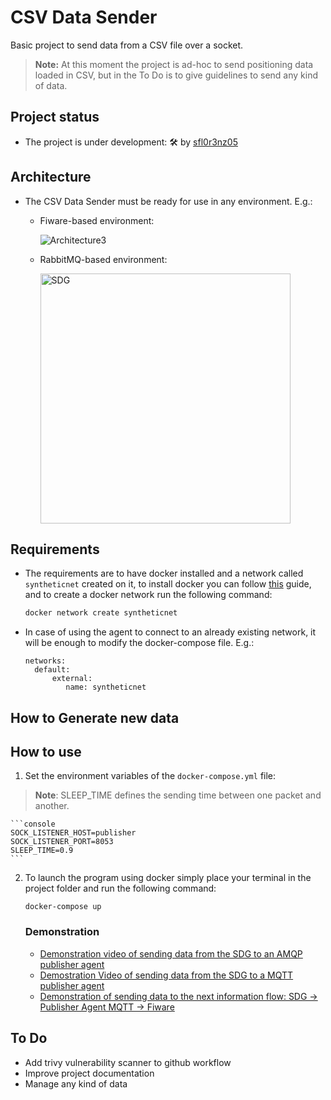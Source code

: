 # CSV Data Sender

Basic project to send data from a CSV file over a socket.

>**Note:** At this moment the project is ad-hoc to send positioning data loaded in CSV, but in the To Do is to give guidelines to send any kind of data.

## Project status

- The project is under development: 🛠 by [sfl0r3nz05](sfigueroa@ceit.es)

## Architecture

- The CSV Data Sender must be ready for use in any environment. E.g.:

  - Fiware-based environment:

      ![Architecture3](https://user-images.githubusercontent.com/6643905/219717111-a68e0f2b-423e-489a-893f-a04f3c2ee195.png)


  - RabbitMQ-based environment:

      <img width="400" alt="SDG" src="https://user-images.githubusercontent.com/6643905/234698920-2a24ac28-a1f5-453c-a0ed-10d709c48b9b.PNG">

## Requirements

- The requirements are to have docker installed and a network called `syntheticnet` created on it, to install docker you can follow [this](https://docs.docker.com/engine/install/) guide, and to create a docker network run the following command:

  ```bash
  docker network create syntheticnet
  ```

- In case of using the agent to connect to an already existing network, it will be enough to modify the docker-compose file. E.g.:

  ```console
  networks:
    default:
        external:
           name: syntheticnet
  ```

## How to Generate new data

## How to use

1. Set the environment variables of the `docker-compose.yml` file:

  > **Note**: SLEEP_TIME defines the sending time between one packet and another.

    ```console
    SOCK_LISTENER_HOST=publisher
    SOCK_LISTENER_PORT=8053
    SLEEP_TIME=0.9
    ```

2. To launch the program using docker simply place your terminal in the project folder and run the following command:

    ```console
    docker-compose up
    ```

   ### Demonstration

   - [Demonstration video of sending data from the SDG to an AMQP publisher agent](https://youtu.be/OavGNGMnQZ4)
   - [Demostration Video of sending data from the SDG to a MQTT publisher agent](https://youtu.be/k_vCP0BRygY)
   - [Demonstration of sending data to the next information flow: SDG -> Publisher Agent MQTT -> Fiware](https://youtu.be/lwRACg6GNws)

## To Do

- Add trivy vulnerability scanner to github workflow
- Improve project documentation
- Manage any kind of data
